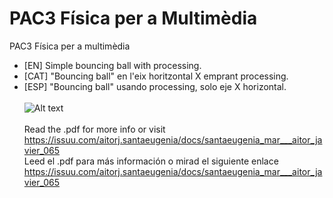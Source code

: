 # PAC3 Física per a Multimèdia
PAC3 Física per a multimèdia<br>
- [EN] Simple bouncing ball with processing.
- [CAT] "Bouncing ball" en l'eix horitzontal X emprant processing.
- [ESP] "Bouncing ball" usando processing, solo eje X horizontal.<br><br>
![Alt text](https://cloud.githubusercontent.com/assets/14861253/21194730/4176b30e-c231-11e6-9579-b400bc282d70.png)
<br><br>
Read the .pdf for more info or visit https://issuu.com/aitorj.santaeugenia/docs/santaeugenia_mar___aitor_javier_065<br>
Leed el .pdf para más información o mirad el siguiente enlace https://issuu.com/aitorj.santaeugenia/docs/santaeugenia_mar___aitor_javier_065
